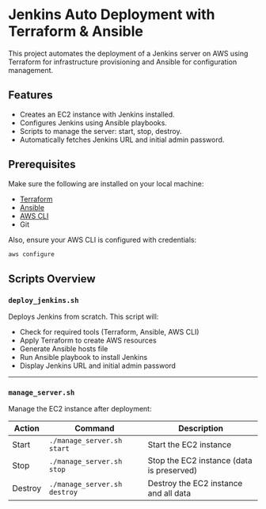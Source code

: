 # Jenkins Auto Deployment with Terraform & Ansible

This project automates the deployment of a Jenkins server on AWS using Terraform for infrastructure provisioning and Ansible for configuration management.

## Features
- Creates an EC2 instance with Jenkins installed.
- Configures Jenkins using Ansible playbooks.
- Scripts to manage the server: start, stop, destroy.
- Automatically fetches Jenkins URL and initial admin password.

## Prerequisites
Make sure the following are installed on your local machine:
- [Terraform](https://www.terraform.io/)
- [Ansible](https://www.ansible.com/)
- [AWS CLI](https://aws.amazon.com/cli/)
- Git

Also, ensure your AWS CLI is configured with credentials:

```bash
aws configure
```


## Scripts Overview

### `deploy_jenkins.sh`
Deploys Jenkins from scratch. This script will:
- Check for required tools (Terraform, Ansible, AWS CLI)
- Apply Terraform to create AWS resources
- Generate Ansible hosts file
- Run Ansible playbook to install Jenkins
- Display Jenkins URL and initial admin password

---

### `manage_server.sh`
Manage the EC2 instance after deployment:

| Action  | Command                        | Description                              |
|---------|--------------------------------|------------------------------------------|
| Start   | `./manage_server.sh start`      | Start the EC2 instance                   |
| Stop    | `./manage_server.sh stop`       | Stop the EC2 instance (data is preserved) |
| Destroy | `./manage_server.sh destroy`    | Destroy the EC2 instance and all data   |
